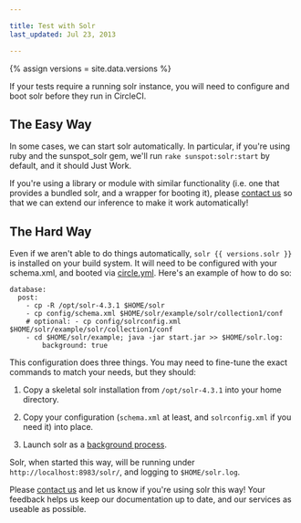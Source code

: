 ```yaml
---

title: Test with Solr
last_updated: Jul 23, 2013

---
```

{% assign versions = site.data.versions %}

If your tests require a running solr instance, you will need to configure
and boot solr before they run in CircleCI.

## The Easy Way

In some cases, we can start solr automatically. In particular, if you're
using ruby and the sunspot_solr gem, we'll run
`rake sunspot:solr:start` by default, and it should Just Work.

If you're using a library or module with similar functionality (i.e. one
that provides a bundled solr, and a wrapper for booting it), please
[contact us](mailto:sayhi@circleci.com)
so that we can extend our inference to make it work automatically!

## The Hard Way

Even if we aren't able to do things automatically, `solr {{ versions.solr }}`
is installed on your build system. It will need to be configured with your
schema.xml, and booted via [circle.yml](/docs/configuration).
Here's an example of how to do so:

```
database:
  post:
    - cp -R /opt/solr-4.3.1 $HOME/solr
    - cp config/schema.xml $HOME/solr/example/solr/collection1/conf
    # optional: - cp config/solrconfig.xml $HOME/solr/example/solr/collection1/conf
    - cd $HOME/solr/example; java -jar start.jar >> $HOME/solr.log:
        background: true
```

This configuration does three things. You may need to fine-tune the exact commands
to match your needs, but they should:

1.  Copy a skeletal solr installation from `/opt/solr-4.3.1` into your home directory.

2.  Copy your configuration (`schema.xml` at least, and `solrconfig.xml` if you need it)
into place.

3.  Launch solr as a [background process](/docs/background-process).

Solr, when started this way, will be running under `http://localhost:8983/solr/`,
and logging to `$HOME/solr.log`.

Please [contact us](mailto:sayhi@circleci.com)
and let us know if you're using solr this way! Your feedback helps us keep our
documentation up to date, and our services as useable as possible.
